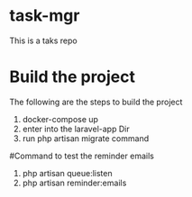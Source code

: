 # task-mgr
This is a taks repo
# Build the project 
The following are the steps to build the project 
1. docker-compose up
2. enter into the laravel-app Dir
3. run php artisan migrate command

#Command to test the reminder emails
1. php artisan queue:listen
2. php artisan reminder:emails

